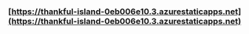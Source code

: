 ### [https://thankful-island-0eb006e10.3.azurestaticapps.net](https://thankful-island-0eb006e10.3.azurestaticapps.net)
